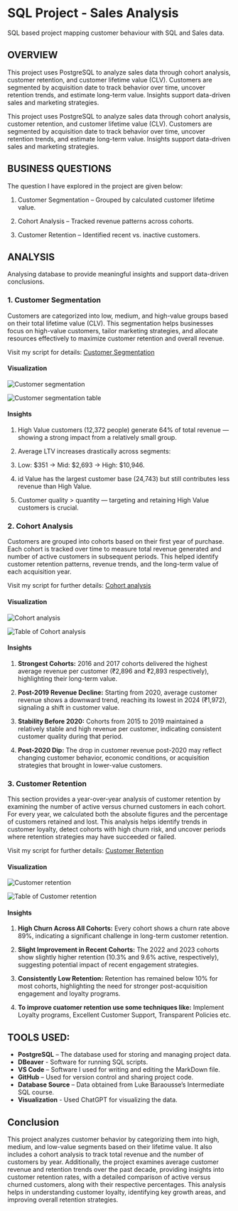 # SQL Project - Sales Analysis
SQL based project mapping customer behaviour with SQL and Sales data.

## OVERVIEW
This project uses PostgreSQL to analyze sales data through cohort analysis, customer retention, and customer lifetime value (CLV). Customers are segmented by acquisition date to track behavior over time, uncover retention trends, and estimate long-term value. Insights support data-driven sales and marketing strategies.

This project uses PostgreSQL to analyze sales data through cohort analysis, customer retention, and customer lifetime value (CLV). Customers are segmented by acquisition date to track behavior over time, uncover retention trends, and estimate long-term value. Insights support data-driven sales and marketing strategies.


## BUSINESS QUESTIONS
The question I have explored in the project are given below:

1. Customer Segmentation – Grouped by calculated customer lifetime value.

2. Cohort Analysis – Tracked revenue patterns across cohorts.

3. Customer Retention – Identified recent vs. inactive customers.

## ANALYSIS
Analysing database to provide meaningful insights and support data-driven conclusions.

### 1. Customer Segmentation
Customers are categorized into low, medium, and high-value groups based on their total lifetime value (CLV). This segmentation helps businesses focus on high-value customers, tailor marketing strategies, and allocate resources effectively to maximize customer retention and overall revenue.

Visit my script for details:
[Customer Segmentation](customer_ltv.sql)

#### Visualization

![Customer segmentation](images/Customer_segmentation.jpg)

![Customer segmentation table](images/customer_sg_table.png)

#### Insights

1. High Value customers (12,372 people) generate 64% of total revenue — showing a strong impact from a relatively small group.

2. Average LTV increases drastically across segments:

3. Low: $351 → Mid: $2,693 → High: $10,946.

4. id Value has the largest customer base (24,743) but still contributes less revenue than High Value.

5. Customer quality > quantity — targeting and retaining High Value customers is crucial.

### 2. Cohort Analysis
Customers are grouped into cohorts based on their first year of purchase.
Each cohort is tracked over time to measure total revenue generated and number of active customers in subsequent periods.
This helped identify customer retention patterns, revenue trends, and the long-term value of each acquisition year.

Visit my script for further details:
[Cohort analysis](cohort_analysis.sql)

#### Visualization

![Cohort analysis](images/cohort_chart.jpg)

![Table of Cohort analysis](images/cohort_chart_table.png)

#### Insights

1. **Strongest Cohorts:**
2016 and 2017 cohorts delivered the highest average revenue per customer (₹2,896 and ₹2,893 respectively), highlighting their long-term value.

2. **Post-2019 Revenue Decline:**
Starting from 2020, average customer revenue shows a downward trend, reaching its lowest in 2024 (₹1,972), signaling a shift in customer value.

3. **Stability Before 2020:**
Cohorts from 2015 to 2019 maintained a relatively stable and high revenue per customer, indicating consistent customer quality during that period.

4. **Post-2020 Dip:** 
The drop in customer revenue post-2020 may reflect changing customer behavior, economic conditions, or acquisition strategies that brought in lower-value customers.

### 3. Customer Retention
This section provides a year-over-year analysis of customer retention by examining the number of active versus churned customers in each cohort. For every year, we calculated both the absolute figures and the percentage of customers retained and lost. This analysis helps identify trends in customer loyalty, detect cohorts with high churn risk, and uncover periods where retention strategies may have succeeded or failed.

Visit my script for further details:
[Customer Retention](customer_retention.sql)

#### Visualization 

![Customer retention](images/churned_active.jpg)

![Table of Customer retention](images/churned_active_table.png)

#### Insights 

1. **High Churn Across All Cohorts:**
Every cohort shows a churn rate above 89%, indicating a significant challenge in long-term customer retention.

2. **Slight Improvement in Recent Cohorts:**
The 2022 and 2023 cohorts show slightly higher retention (10.3% and 9.6% active, respectively), suggesting potential impact of recent engagement strategies.

3. **Consistently Low Retention:**
Retention has remained below 10% for most cohorts, highlighting the need for stronger post-acquisition engagement and loyalty programs.

4. **To improve cuatomer retention use some techniques like:**
Implement Loyalty programs, Excellent Customer Support, Transparent Policies etc.

## TOOLS USED:

- **PostgreSQL** – The database used for storing and managing project data.
- **DBeaver** - Software for running SQL scripts.
- **VS Code** – Software I used for writing and editing the MarkDown file.  
- **GitHub** – Used for version control and sharing project code.  
- **Database Source** – Data obtained from Luke Baraousse’s Intermediate SQL course. 
- **Visualization** - Used ChatGPT for visualizing the data. 

## Conclusion

This project analyzes customer behavior by categorizing them into high, medium, and low-value segments based on their lifetime value. It also includes a cohort analysis to track total revenue and the number of customers by year. Additionally, the project examines average customer revenue and retention trends over the past decade, providing insights into customer retention rates, with a detailed comparison of active versus churned customers, along with their respective percentages. This analysis helps in understanding customer loyalty, identifying key growth areas, and improving overall retention strategies.
